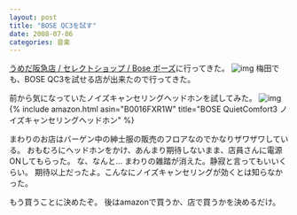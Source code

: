 ```yaml
---
layout: post
title: "BOSE QC3を試す"
date: 2008-07-06
categories: 音楽
---
```

[うめだ阪急店 / セレクトショップ / Bose ボーズ](http://www.bose.co.jp/jp_jp?url=/consumer_audio/bose_stores/store_list/umeda.jsp&ck=0)に行ってきた。
![img](http://www.bose.co.jp/assets/images/consumer_audio/bose_stores/store_list/select_shop/main_umeda_01_02.jpg)  梅田でも、BOSE QC3を試せる店が出来たので行ってきた。

前から気になっていたノイズキャンセリングヘッドホンを試してみた。
![img](http://ecx.images-amazon.com/images/I/41iF9SREF-L._SL160_AA115_.jpg) 
{% include amazon.html asin="B0016FXR1W" title="BOSE QuietComfort3 ノイズキャンセリングヘッドホン" %}

まわりのお店はバーゲン中の紳士服の販売のフロアなのでかなりザワザワしている。
おもむろにヘッドホンをかけ、あんまり期待しないまま、店員さんに電源ONしてもらった。
な、なんと... まわりの雑踏が消えた。静寂と言ってもいいくらい。
期待以上だったよ。こんなにノイズキャンセリングが効くとは知らなかった。

もう買うことに決めたぞ。
後はamazonで買うか、店で買うかを決めるだけ。
